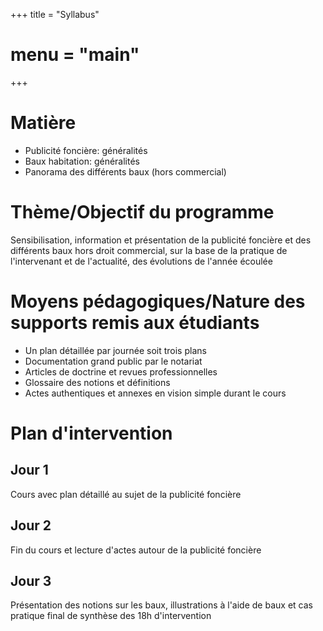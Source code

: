 +++
title = "Syllabus"
# menu = "main"
+++

# Matière

* Publicité foncière: généralités
* Baux habitation: généralités
* Panorama des différents baux (hors commercial)

# Thème/Objectif du programme

Sensibilisation, information et présentation de la publicité foncière et
des différents baux hors droit commercial, sur la base de la pratique de
l'intervenant et de l'actualité, des évolutions de l'année écoulée

# Moyens pédagogiques/Nature des supports remis aux étudiants

* Un plan détaillée par journée soit trois plans
* Documentation grand public par le notariat
* Articles de doctrine et revues professionnelles
* Glossaire des notions et définitions
* Actes authentiques et annexes en vision simple durant le cours

# Plan d'intervention

## Jour 1

Cours avec plan détaillé au sujet de la publicité foncière 

## Jour 2

Fin du cours et lecture d'actes autour de la publicité foncière

## Jour 3

Présentation des notions sur les baux, illustrations à l'aide de baux et cas
pratique final de synthèse des 18h d'intervention

